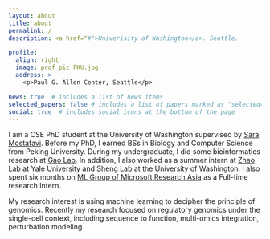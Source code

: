 ```yaml
---
layout: about
title: about
permalink: /
description: <a href="#">Univerisity of Washington</a>. Seattle.

profile:
  align: right
  image: prof_pic_PKU.jpg
  address: >
    <p>Paul G. Allen Center, Seattle</p>

news: true  # includes a list of news items
selected_papers: false # includes a list of papers marked as "selected={true}"
social: true  # includes social icons at the bottom of the page
---
```


I am a CSE PhD student at the University of Washington supervised by [Sara Mostafavi](http://saramostafavi.github.io). Before my PhD, I earned BSs in Biology and Computer Science from Peking University. During my undergraduate, I did some bioinformatics research at [Gao Lab](http://www.gao-lab.org/index.php/en/home/). In addition, I also worked as a summer intern at [Zhao Lab ](http://zhaocenter.org) at Yale University and [Sheng Lab](https://homes.cs.washington.edu/~swang/) at the University of Washington. I also spent six months on [ML Group of Microsoft Research Asia](https://www.microsoft.com/en-us/research/group/machine-learning-research-group/) as a Full-time research Intern. 


My research interest is using machine learning to decipher the principle of genomics. Recently my research focused on regulatory genomics under the single-cell context, including sequence to function, multi-omics integration, perturbation modeling.

<!-- 
Tell the world about yourself. Link to your favorite [subreddit](http://reddit.com). You can put a picture in, too. The code is already in, just name your picture `prof_pic.jpg` and put it in the `img/` folder. -->

<!-- Put your address / P.O. box / other info right below your picture. You can also disable any these elements by editing `profile` property of the YAML header of your `_pages/about.md`. Edit `_bibliography/papers.bib` and Jekyll will render your [publications page](/al-folio/publications/) automatically. -->

<!-- Link to your social media connections, too. This theme is set up to use [Font Awesome icons](http://fortawesome.github.io/Font-Awesome/) and [Academicons](https://jpswalsh.github.io/academicons/), like the ones below. Add your Facebook, Twitter, LinkedIn, Google Scholar, or just disable all of them. -->
